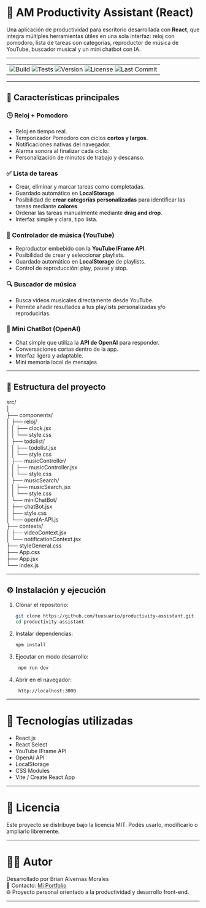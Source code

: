 # 🧠 AM Productivity Assistant (React)

Una aplicación de productividad para escritorio desarrollada con **React**, que integra múltiples herramientas útiles en una sola interfaz: reloj con pomodoro, lista de tareas con categorías, reproductor de música de YouTube, buscador musical y un mini chatbot con IA.

---
<!-- Estado del build en desarrollo -->
<table align="center">
  <tr>
    <td>
      <img src="https://img.shields.io/badge/build-in%20development-yellow" alt="Build">
      <img src="https://img.shields.io/badge/tests-in%20development-yellow" alt="Tests">
      <img src="https://img.shields.io/badge/version-1.0.0-blue" alt="Version">
      <img src="https://img.shields.io/badge/license-MIT-blue" alt="License">
      <img src="https://img.shields.io/github/last-commit/briann39/DashBiard-Page" alt="Last Commit">
    </td>
  </tr>
</table>

---

## 🚀 Características principales

### 🕒 Reloj + Pomodoro

- Reloj en tiempo real.
- Temporizador Pomodoro con ciclos **cortos y largos**.
- Notificaciones nativas del navegador.
- Alarma sonora al finalizar cada ciclo.
- Personalización de minutos de trabajo y descanso.

### ✅ Lista de tareas

- Crear, eliminar y marcar tareas como completadas.
- Guardado automático en **LocalStorage**.
- Posibilidad de **crear categorías personalizadas** para identificar las tareas mediante **colores**.
- Ordenar las tareas manualmente mediante **drag and drop**.
- Interfaz simple y clara, tipo lista.

### 🎵 Controlador de música (YouTube)

- Reproductor embebido con la **YouTube IFrame API**.
- Posibilidad de crear y seleccionar playlists.
- Guardado automático en **LocalStorage** de playlists.
- Control de reproducción: play, pause y stop.

### 🔍 Buscador de música

- Busca videos musicales directamente desde YouTube.
- Permite añadir resultados a tus playlists personalizadas y/o reproducirlas.

### 🤖 Mini ChatBot (OpenAI)

- Chat simple que utiliza la **API de OpenAI** para responder.
- Conversaciones cortas dentro de la app.
- Interfaz ligera y adaptable.
- Mini memoria local de mensajes

---

## 🧩 Estructura del proyecto

src/  
│  
├── components/  
│ ├── reloj/  
│ │ ├── clock.jsx  
│ │ └── style.css  
│ ├── todolist/  
│ │ ├── todolist.jsx  
│ │ └── style.css  
│ ├── musicController/  
│ │ ├── musicController.jsx  
│ │ └── style.css  
│ ├── musicSearch/  
│ │ ├── musicSearch.jsx  
│ │ └── style.css  
│ └── miniChatBot/  
│ ├── chatBot.jsx  
│ ├── style.css  
│ └── openIA-API.js  
├── contexts/  
│ ├── videoContext.jsx  
│ └── notificationContext.jsx  
├── styleGeneral.css  
├── App.css  
├── App.jsx  
└── index.js

---

## ⚙️ Instalación y ejecución

1. Clonar el repositorio:

   ```bash
   git clone https://github.com/tuusuario/productivity-assistant.git
   cd productivity-assistant
   ```

2. Instalar dependencias:

   ```bash
   npm install

   ```

3. Ejecutar en modo desarrollo:

   ```bash
    npm run dev
   ```

4. Abrir en el navegador:

   ```arduino
    http://localhost:3000
   ```

---

# 🧠 Tecnologías utilizadas

- React.js
- React Select
- YouTube IFrame API
- OpenAI API
- LocalStorage
- CSS Modules
- Vite / Create React App

---

# 📜 Licencia

Este proyecto se distribuye bajo la licencia MIT.
Podés usarlo, modificarlo o ampliarlo libremente.

---

# 👨‍💻 Autor

Desarrollado por Brian Alvernas Morales  
📧 Contacto: [Mi Portfolio](https://brianalvernas.vercel.app/index_es.html)  
🌐 Proyecto personal orientado a la productividad y desarrollo front-end.

---
